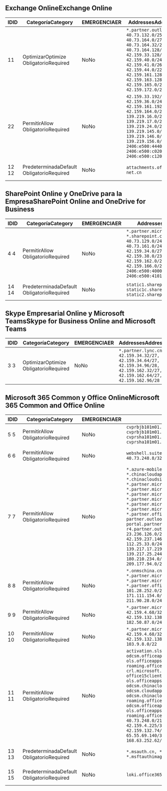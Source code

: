 <!--THIS FILE IS AUTOMATICALLY GENERATED. MANUAL CHANGES WILL BE OVERWRITTEN.-->
<!--Please contact the Office 365 Endpoints team with any questions.-->
<!--China endpoints version 2020022800-->
<!--File generated 2020-02-28 11:00:10.1296-->

## <a name="exchange-online"></a><span data-ttu-id="3b06e-101">Exchange Online</span><span class="sxs-lookup"><span data-stu-id="3b06e-101">Exchange Online</span></span>

<span data-ttu-id="3b06e-102">ID</span><span class="sxs-lookup"><span data-stu-id="3b06e-102">ID</span></span> | <span data-ttu-id="3b06e-103">Categoría</span><span class="sxs-lookup"><span data-stu-id="3b06e-103">Category</span></span> | <span data-ttu-id="3b06e-104">EMERGENCIA</span><span class="sxs-lookup"><span data-stu-id="3b06e-104">ER</span></span> | <span data-ttu-id="3b06e-105">Addresses</span><span class="sxs-lookup"><span data-stu-id="3b06e-105">Addresses</span></span> | <span data-ttu-id="3b06e-106">Puertos</span><span class="sxs-lookup"><span data-stu-id="3b06e-106">Ports</span></span>
-- | -------------------- | -- | ---------------------------------------------------------------------------------------------------------------------------------------------------------------------------------------------------------------------------------------------- | ------------------------
<span data-ttu-id="3b06e-107">1</span><span class="sxs-lookup"><span data-stu-id="3b06e-107">1</span></span> | <span data-ttu-id="3b06e-108">Optimizar</span><span class="sxs-lookup"><span data-stu-id="3b06e-108">Optimize</span></span><BR><span data-ttu-id="3b06e-109">Obligatorio</span><span class="sxs-lookup"><span data-stu-id="3b06e-109">Required</span></span> | <span data-ttu-id="3b06e-110">No</span><span class="sxs-lookup"><span data-stu-id="3b06e-110">No</span></span> | `*.partner.outlook.cn`<BR>`40.73.132.0/25, 40.73.164.0/27, 40.73.164.32/28, 40.73.164.128/25, 42.159.33.128/26, 42.159.40.0/24, 42.159.41.0/26, 42.159.44.0/22, 42.159.161.128/26, 42.159.163.128/25, 42.159.165.0/24, 42.159.172.0/22` | <span data-ttu-id="3b06e-111">**TCP:** 443, 80</span><span class="sxs-lookup"><span data-stu-id="3b06e-111">**TCP:** 443, 80</span></span>
<span data-ttu-id="3b06e-112">2</span><span class="sxs-lookup"><span data-stu-id="3b06e-112">2</span></span> | <span data-ttu-id="3b06e-113">Permitir</span><span class="sxs-lookup"><span data-stu-id="3b06e-113">Allow</span></span><BR><span data-ttu-id="3b06e-114">Obligatorio</span><span class="sxs-lookup"><span data-stu-id="3b06e-114">Required</span></span> | <span data-ttu-id="3b06e-115">No</span><span class="sxs-lookup"><span data-stu-id="3b06e-115">No</span></span> | `42.159.33.192/27, 42.159.36.0/24, 42.159.161.192/27, 42.159.164.0/24, 139.219.16.0/27, 139.219.17.0/24, 139.219.24.0/22, 139.219.145.0/27, 139.219.146.0/24, 139.219.156.0/22, 2406:e500:4440::/43, 2406:e500:c020::/44, 2406:e500:c120::/44` | <span data-ttu-id="3b06e-116">**TCP:** 25, 443, 53, 80</span><span class="sxs-lookup"><span data-stu-id="3b06e-116">**TCP:** 25, 443, 53, 80</span></span>
<span data-ttu-id="3b06e-117">12 </span><span class="sxs-lookup"><span data-stu-id="3b06e-117">12</span></span> | <span data-ttu-id="3b06e-118">Predeterminada</span><span class="sxs-lookup"><span data-stu-id="3b06e-118">Default</span></span><BR><span data-ttu-id="3b06e-119">Obligatorio</span><span class="sxs-lookup"><span data-stu-id="3b06e-119">Required</span></span> | <span data-ttu-id="3b06e-120">No</span><span class="sxs-lookup"><span data-stu-id="3b06e-120">No</span></span> | `attachments.office365-net.cn` | <span data-ttu-id="3b06e-121">**TCP:** 443, 80</span><span class="sxs-lookup"><span data-stu-id="3b06e-121">**TCP:** 443, 80</span></span>

## <a name="sharepoint-online-and-onedrive-for-business"></a><span data-ttu-id="3b06e-122">SharePoint Online y OneDrive para la Empresa</span><span class="sxs-lookup"><span data-stu-id="3b06e-122">SharePoint Online and OneDrive for Business</span></span>

<span data-ttu-id="3b06e-123">ID</span><span class="sxs-lookup"><span data-stu-id="3b06e-123">ID</span></span> | <span data-ttu-id="3b06e-124">Categoría</span><span class="sxs-lookup"><span data-stu-id="3b06e-124">Category</span></span> | <span data-ttu-id="3b06e-125">EMERGENCIA</span><span class="sxs-lookup"><span data-stu-id="3b06e-125">ER</span></span> | <span data-ttu-id="3b06e-126">Addresses</span><span class="sxs-lookup"><span data-stu-id="3b06e-126">Addresses</span></span> | <span data-ttu-id="3b06e-127">Puertos</span><span class="sxs-lookup"><span data-stu-id="3b06e-127">Ports</span></span>
-- | ------------------- | -- | --------------------------------------------------------------------------------------------------------------------------------------------------------------------------------------------------- | ----------------
<span data-ttu-id="3b06e-128">4 </span><span class="sxs-lookup"><span data-stu-id="3b06e-128">4</span></span> | <span data-ttu-id="3b06e-129">Permitir</span><span class="sxs-lookup"><span data-stu-id="3b06e-129">Allow</span></span><BR><span data-ttu-id="3b06e-130">Obligatorio</span><span class="sxs-lookup"><span data-stu-id="3b06e-130">Required</span></span> | <span data-ttu-id="3b06e-131">No</span><span class="sxs-lookup"><span data-stu-id="3b06e-131">No</span></span> | `*.partner.microsoftonline.cn, *.sharepoint.cn`<BR>`40.73.129.0/24, 40.73.161.0/24, 42.159.34.0/27, 42.159.38.0/23, 42.159.162.0/27, 42.159.166.0/23, 2406:e500:4000:2::/63, 2406:e500:4101:2::/64` | <span data-ttu-id="3b06e-132">**TCP:** 443, 80</span><span class="sxs-lookup"><span data-stu-id="3b06e-132">**TCP:** 443, 80</span></span>
<span data-ttu-id="3b06e-133">14 </span><span class="sxs-lookup"><span data-stu-id="3b06e-133">14</span></span> | <span data-ttu-id="3b06e-134">Predeterminada</span><span class="sxs-lookup"><span data-stu-id="3b06e-134">Default</span></span><BR><span data-ttu-id="3b06e-135">Obligatorio</span><span class="sxs-lookup"><span data-stu-id="3b06e-135">Required</span></span> | <span data-ttu-id="3b06e-136">No</span><span class="sxs-lookup"><span data-stu-id="3b06e-136">No</span></span> | `static1.sharepoint.cn, static1c.sharepoint.cn, static2.sharepoint.cn` | <span data-ttu-id="3b06e-137">**TCP:** 443, 80</span><span class="sxs-lookup"><span data-stu-id="3b06e-137">**TCP:** 443, 80</span></span>

## <a name="skype-for-business-online-and-microsoft-teams"></a><span data-ttu-id="3b06e-138">Skype Empresarial Online y Microsoft Teams</span><span class="sxs-lookup"><span data-stu-id="3b06e-138">Skype for Business Online and Microsoft Teams</span></span>

<span data-ttu-id="3b06e-139">ID</span><span class="sxs-lookup"><span data-stu-id="3b06e-139">ID</span></span> | <span data-ttu-id="3b06e-140">Categoría</span><span class="sxs-lookup"><span data-stu-id="3b06e-140">Category</span></span> | <span data-ttu-id="3b06e-141">EMERGENCIA</span><span class="sxs-lookup"><span data-stu-id="3b06e-141">ER</span></span> | <span data-ttu-id="3b06e-142">Addresses</span><span class="sxs-lookup"><span data-stu-id="3b06e-142">Addresses</span></span> | <span data-ttu-id="3b06e-143">Puertos</span><span class="sxs-lookup"><span data-stu-id="3b06e-143">Ports</span></span>
-- | -------------------- | -- | -------------------------------------------------------------------------------------------------------------------------------- | ----------------
<span data-ttu-id="3b06e-144">3 </span><span class="sxs-lookup"><span data-stu-id="3b06e-144">3</span></span> | <span data-ttu-id="3b06e-145">Optimizar</span><span class="sxs-lookup"><span data-stu-id="3b06e-145">Optimize</span></span><BR><span data-ttu-id="3b06e-146">Obligatorio</span><span class="sxs-lookup"><span data-stu-id="3b06e-146">Required</span></span> | <span data-ttu-id="3b06e-147">No</span><span class="sxs-lookup"><span data-stu-id="3b06e-147">No</span></span> | `*.partner.lync.cn`<BR>`42.159.34.32/27, 42.159.34.64/27, 42.159.34.96/28, 42.159.162.32/27, 42.159.162.64/27, 42.159.162.96/28` | <span data-ttu-id="3b06e-148">**TCP:** 443, 80</span><span class="sxs-lookup"><span data-stu-id="3b06e-148">**TCP:** 443, 80</span></span>

## <a name="microsoft-365-common-and-office-online"></a><span data-ttu-id="3b06e-149">Microsoft 365 Common y Office Online</span><span class="sxs-lookup"><span data-stu-id="3b06e-149">Microsoft 365 Common and Office Online</span></span>

<span data-ttu-id="3b06e-150">ID</span><span class="sxs-lookup"><span data-stu-id="3b06e-150">ID</span></span> | <span data-ttu-id="3b06e-151">Categoría</span><span class="sxs-lookup"><span data-stu-id="3b06e-151">Category</span></span> | <span data-ttu-id="3b06e-152">EMERGENCIA</span><span class="sxs-lookup"><span data-stu-id="3b06e-152">ER</span></span> | <span data-ttu-id="3b06e-153">Addresses</span><span class="sxs-lookup"><span data-stu-id="3b06e-153">Addresses</span></span> | <span data-ttu-id="3b06e-154">Puertos</span><span class="sxs-lookup"><span data-stu-id="3b06e-154">Ports</span></span>
-- | ------------------- | -- | ---------------------------------------------------------------------------------------------------------------------------------------------------------------------------------------------------------------------------------------------------------------------------------------------------------------------------------------------------------------------------------------------------------------------------------------------------------------------------------------------------------------------------------------------------------------------------------------------------------------------------------------------------------------------------------------------------------------------------------------------------------------------------------------------------------------------------------------------------------------------------- | ----------------
<span data-ttu-id="3b06e-155">5 </span><span class="sxs-lookup"><span data-stu-id="3b06e-155">5</span></span> | <span data-ttu-id="3b06e-156">Permitir</span><span class="sxs-lookup"><span data-stu-id="3b06e-156">Allow</span></span><BR><span data-ttu-id="3b06e-157">Obligatorio</span><span class="sxs-lookup"><span data-stu-id="3b06e-157">Required</span></span> | <span data-ttu-id="3b06e-158">No</span><span class="sxs-lookup"><span data-stu-id="3b06e-158">No</span></span> | `cvprbjb101m01.keydelivery.mediaservices.chinacloudapi.cn, cvprbjb101m01.streaming.mediaservices.chinacloudapi.cn, cvprsha101m01.keydelivery.mediaservices.chinacloudapi.cn, cvprsha101m01.streaming.mediaservices.chinacloudapi.cn` | <span data-ttu-id="3b06e-159">**TCP:** 443, 80</span><span class="sxs-lookup"><span data-stu-id="3b06e-159">**TCP:** 443, 80</span></span>
<span data-ttu-id="3b06e-160">6 </span><span class="sxs-lookup"><span data-stu-id="3b06e-160">6</span></span> | <span data-ttu-id="3b06e-161">Permitir</span><span class="sxs-lookup"><span data-stu-id="3b06e-161">Allow</span></span><BR><span data-ttu-id="3b06e-162">Obligatorio</span><span class="sxs-lookup"><span data-stu-id="3b06e-162">Required</span></span> | <span data-ttu-id="3b06e-163">No</span><span class="sxs-lookup"><span data-stu-id="3b06e-163">No</span></span> | `webshell.suite.partner.microsoftonline.cn`<BR>`40.73.248.8/32, 40.73.252.10/32` | <span data-ttu-id="3b06e-164">**TCP:** 443, 80</span><span class="sxs-lookup"><span data-stu-id="3b06e-164">**TCP:** 443, 80</span></span>
<span data-ttu-id="3b06e-165">7 </span><span class="sxs-lookup"><span data-stu-id="3b06e-165">7</span></span> | <span data-ttu-id="3b06e-166">Permitir</span><span class="sxs-lookup"><span data-stu-id="3b06e-166">Allow</span></span><BR><span data-ttu-id="3b06e-167">Obligatorio</span><span class="sxs-lookup"><span data-stu-id="3b06e-167">Required</span></span> | <span data-ttu-id="3b06e-168">No</span><span class="sxs-lookup"><span data-stu-id="3b06e-168">No</span></span> | `*.azure-mobile.cn, *.chinacloudapi.cn, *.chinacloudapp.cn, *.chinacloud-mobile.cn, *.chinacloudsites.cn, *.partner.microsoftonline-m.cn, *.partner.microsoftonline-m.net.cn, *.partner.microsoftonline-m-i.cn, *.partner.microsoftonline-m-i.net.cn, *.partner.microsoftonline-p.net.cn, *.partner.microsoftonline-p-i.cn, *.partner.microsoftonline-p-i.net.cn, *.partner.officewebapps.cn, *.windowsazure.cn, partner.outlook.cn, portal.partner.microsoftonline.cdnsvc.com, r4.partner.outlook.cn`<BR>`23.236.126.0/24, 42.159.224.122/32, 42.159.233.91/32, 42.159.237.146/32, 42.159.238.120/32, 58.68.168.0/24, 112.25.33.0/24, 123.150.49.0/24, 125.65.247.0/24, 139.217.17.219/32, 139.217.19.156/32, 139.217.21.3/32, 139.217.25.244/32, 171.107.84.0/24, 180.210.232.0/24, 180.210.234.0/24, 209.177.86.0/24, 209.177.90.0/24, 209.177.94.0/24, 222.161.226.0/24` | <span data-ttu-id="3b06e-169">**TCP:** 443, 80</span><span class="sxs-lookup"><span data-stu-id="3b06e-169">**TCP:** 443, 80</span></span>
<span data-ttu-id="3b06e-170">8 </span><span class="sxs-lookup"><span data-stu-id="3b06e-170">8</span></span> | <span data-ttu-id="3b06e-171">Permitir</span><span class="sxs-lookup"><span data-stu-id="3b06e-171">Allow</span></span><BR><span data-ttu-id="3b06e-172">Obligatorio</span><span class="sxs-lookup"><span data-stu-id="3b06e-172">Required</span></span> | <span data-ttu-id="3b06e-173">No</span><span class="sxs-lookup"><span data-stu-id="3b06e-173">No</span></span> | `*.onmschina.cn, *.partner.microsoftonline.net.cn, *.partner.microsoftonline-i.cn, *.partner.microsoftonline-i.net.cn, *.partner.office365.cn`<BR>`101.28.252.0/24, 115.231.150.0/24, 123.235.32.0/24, 171.111.154.0/24, 175.6.10.0/24, 180.210.229.0/24, 211.90.28.0/24` | <span data-ttu-id="3b06e-174">**TCP:** 443, 80</span><span class="sxs-lookup"><span data-stu-id="3b06e-174">**TCP:** 443, 80</span></span>
<span data-ttu-id="3b06e-175">9 </span><span class="sxs-lookup"><span data-stu-id="3b06e-175">9</span></span> | <span data-ttu-id="3b06e-176">Permitir</span><span class="sxs-lookup"><span data-stu-id="3b06e-176">Allow</span></span><BR><span data-ttu-id="3b06e-177">Obligatorio</span><span class="sxs-lookup"><span data-stu-id="3b06e-177">Required</span></span> | <span data-ttu-id="3b06e-178">No</span><span class="sxs-lookup"><span data-stu-id="3b06e-178">No</span></span> | `*.partner.microsoftonline-p.cn`<BR>`42.159.4.68/32, 42.159.4.200/32, 42.159.7.156/32, 42.159.132.138/32, 42.159.133.17/32, 42.159.135.78/32, 182.50.87.0/24` | <span data-ttu-id="3b06e-179">**TCP:** 443, 80</span><span class="sxs-lookup"><span data-stu-id="3b06e-179">**TCP:** 443, 80</span></span>
<span data-ttu-id="3b06e-180">10 </span><span class="sxs-lookup"><span data-stu-id="3b06e-180">10</span></span> | <span data-ttu-id="3b06e-181">Permitir</span><span class="sxs-lookup"><span data-stu-id="3b06e-181">Allow</span></span><BR><span data-ttu-id="3b06e-182">Obligatorio</span><span class="sxs-lookup"><span data-stu-id="3b06e-182">Required</span></span> | <span data-ttu-id="3b06e-183">No</span><span class="sxs-lookup"><span data-stu-id="3b06e-183">No</span></span> | `*.partner.microsoftonline.cn`<BR>`42.159.4.68/32, 42.159.4.200/32, 42.159.7.156/32, 42.159.132.138/32, 42.159.133.17/32, 42.159.135.78/32, 103.9.8.0/22` | <span data-ttu-id="3b06e-184">**TCP:** 443, 80</span><span class="sxs-lookup"><span data-stu-id="3b06e-184">**TCP:** 443, 80</span></span>
<span data-ttu-id="3b06e-185">11 </span><span class="sxs-lookup"><span data-stu-id="3b06e-185">11</span></span> | <span data-ttu-id="3b06e-186">Permitir</span><span class="sxs-lookup"><span data-stu-id="3b06e-186">Allow</span></span><BR><span data-ttu-id="3b06e-187">Obligatorio</span><span class="sxs-lookup"><span data-stu-id="3b06e-187">Required</span></span> | <span data-ttu-id="3b06e-188">No</span><span class="sxs-lookup"><span data-stu-id="3b06e-188">No</span></span> | `activation.sls.microsoft.com, bjb-odcsm.officeapps.partner.office365.cn, bjb-ols.officeapps.partner.office365.cn, bjb-roaming.officeapps.partner.office365.cn, crl.microsoft.com, odc.officeapps.live.com, office15client.microsoft.com, officecdn.microsoft.com, ols.officeapps.partner.office365.cn, osi-prod-bjb01-odcsm.chinacloudapp.cn, osiprod-scus01-odcsm.cloudapp.net, osi-prod-sha01-odcsm.chinacloudapp.cn, roaming.officeapps.partner.office365.cn, sha-odcsm.officeapps.partner.office365.cn, sha-ols.officeapps.partner.office365.cn, sha-roaming.officeapps.partner.office365.cn`<BR>`40.73.248.0/21, 42.159.4.45/32, 42.159.4.50/32, 42.159.4.225/32, 42.159.7.13/32, 42.159.132.73/32, 42.159.132.74/32, 42.159.132.75/32, 65.52.98.231/32, 65.55.69.140/32, 65.55.227.140/32, 70.37.81.47/32, 168.63.252.62/32` | <span data-ttu-id="3b06e-189">**TCP:** 443, 80</span><span class="sxs-lookup"><span data-stu-id="3b06e-189">**TCP:** 443, 80</span></span>
<span data-ttu-id="3b06e-190">13 </span><span class="sxs-lookup"><span data-stu-id="3b06e-190">13</span></span> | <span data-ttu-id="3b06e-191">Predeterminada</span><span class="sxs-lookup"><span data-stu-id="3b06e-191">Default</span></span><BR><span data-ttu-id="3b06e-192">Obligatorio</span><span class="sxs-lookup"><span data-stu-id="3b06e-192">Required</span></span> | <span data-ttu-id="3b06e-193">No</span><span class="sxs-lookup"><span data-stu-id="3b06e-193">No</span></span> | `*.msauth.cn, *.msauthimages.cn, *.msftauth.cn, *.msftauthimages.cn` | <span data-ttu-id="3b06e-194">**TCP:** 443, 80</span><span class="sxs-lookup"><span data-stu-id="3b06e-194">**TCP:** 443, 80</span></span>
<span data-ttu-id="3b06e-195">15 </span><span class="sxs-lookup"><span data-stu-id="3b06e-195">15</span></span> | <span data-ttu-id="3b06e-196">Predeterminada</span><span class="sxs-lookup"><span data-stu-id="3b06e-196">Default</span></span><BR><span data-ttu-id="3b06e-197">Obligatorio</span><span class="sxs-lookup"><span data-stu-id="3b06e-197">Required</span></span> | <span data-ttu-id="3b06e-198">No</span><span class="sxs-lookup"><span data-stu-id="3b06e-198">No</span></span> | `loki.office365.cn` | <span data-ttu-id="3b06e-199">**TCP:** 443</span><span class="sxs-lookup"><span data-stu-id="3b06e-199">**TCP:** 443</span></span>
